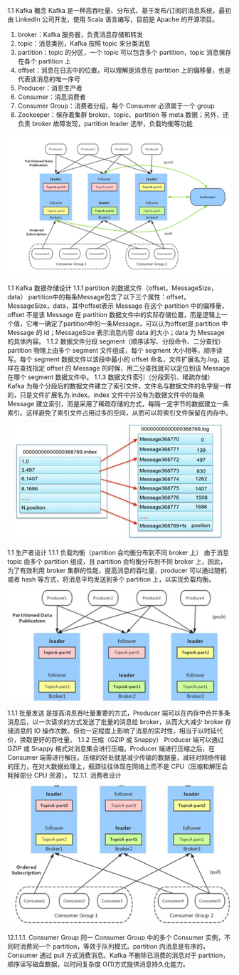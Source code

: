 1.1	Kafka 概念 
Kafka 是一种高吞吐量、分布式、基于发布/订阅的消息系统，最初由 LinkedIn 公司开发，使用 Scala 语言编写，目前是 Apache 的开源项目。 
1.	broker：Kafka 服务器，负责消息存储和转发 
2.	topic：消息类别，Kafka 按照 topic 来分类消息 
3.	partition：topic 的分区，一个 topic 可以包含多个 partition，topic 消息保存在各个 partition 上 
4.	offset：消息在日志中的位置，可以理解是消息在 partition 上的偏移量，也是代表该消息的唯一序号 
5.	Producer：消息生产者 
6.	Consumer：消息消费者 
7.	Consumer Group：消费者分组，每个 Consumer 必须属于一个 group 
8.	Zookeeper：保存着集群 broker、topic、partition 等 meta 数据；另外，还负责 broker 故障发现，partition leader 选举，负载均衡等功能 
<div align=center>

![1589030740068.png](..\images\1589030740068.png)

</div>
1.1	Kafka 数据存储设计 
1.1.1	partition 的数据文件（offset，MessageSize，data） 
partition中的每条Message包含了以下三个属性：offset，MessageSize，data，其中offset表示 Message 在这个 partition 中的偏移量，offset 不是该 Message 在 partition 数据文件中的实际存储位置，而是逻辑上一个值，它唯一确定了partition中的一条Message，可以认为offset是 partition 中 Message 的 id；MessageSize 表示消息内容 data 的大小；data 为 Message 的具体内容。 
1.1.2	数据文件分段 segment（顺序读写、分段命令、二分查找） 
partition 物理上由多个 segment 文件组成，每个 segment 大小相等，顺序读写。每个 segment 数据文件以该段中最小的 offset 命名，文件扩展名为.log。这样在查找指定 offset 的 Message 的时候，用二分查找就可以定位到该 Message 在哪个 segment 数据文件中。 
1.1.3	数据文件索引（分段索引、稀疏存储） 
Kafka 为每个分段后的数据文件建立了索引文件，文件名与数据文件的名字是一样的，只是文件扩展名为.index。index 文件中并没有为数据文件中的每条 Message 建立索引，而是采用了稀疏存储的方式，每隔一定字节的数据建立一条索引。这样避免了索引文件占用过多的空间，从而可以将索引文件保留在内存中。 
<div align=center>

![1589030775461.png](..\images\1589030775461.png)

</div>

1.1	生产者设计 
1.1.1	负载均衡（partition 会均衡分布到不同 broker 上） 
由于消息 topic 由多个 partition 组成，且 partition 会均衡分布到不同 broker 上，因此，为了有效利用 broker 集群的性能，提高消息的吞吐量，producer 可以通过随机或者 hash 等方式，将消息平均发送到多个 partition 上，以实现负载均衡。 

<div align=center>

![1589030807571.png](..\images\1589030807571.png)

</div>

1.1.1	批量发送 
是提高消息吞吐量重要的方式，Producer 端可以在内存中合并多条消息后，以一次请求的方式发送了批量的消息给 broker，从而大大减少 broker 存储消息的 IO 操作次数。但也一定程度上影响了消息的实时性，相当于以时延代价，换取更好的吞吐量。 
1.1.2	压缩（GZIP 或 Snappy） 
Producer 端可以通过 GZIP 或 Snappy 格式对消息集合进行压缩。Producer 端进行压缩之后，在 Consumer 端需进行解压。压缩的好处就是减少传输的数据量，减轻对网络传输的压力，在对大数据处理上，瓶颈往往体现在网络上而不是 CPU（压缩和解压会耗掉部分 CPU 资源）。 
12.1.1. 消费者设计 
<div align=center>

![1589030867642.png](..\images\1589030867642.png)

</div>
12.1.1.1. Consumer Group 
同一 Consumer Group 中的多个 Consumer 实例，不同时消费同一个 partition，等效于队列模式。partition 内消息是有序的，Consumer 通过 pull 方式消费消息。Kafka 不删除已消费的消息对于 partition，顺序读写磁盘数据，以时间复杂度 O(1)方式提供消息持久化能力。

